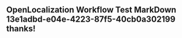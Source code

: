 <properties
ms.topic="hero-topic"
ms.test1="hero-topic"
ms.test2="test"/>

## OpenLocalization Workflow Test MarkDown 13e1adbd-e04e-4223-87f5-40cb0a302199 thanks!
